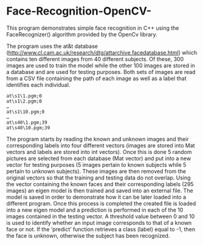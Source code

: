 # Face-Recognition-OpenCV-

This program demonstrates simple face recognition in C++ using the FaceRecognizer() algorithm provided by the OpenCv library. 

The program uses the at&t database (http://www.cl.cam.ac.uk/research/dtg/attarchive.facedatabase.html) which contains ten different images from 40 different subjects. Of these, 300 images are used to train the model while the other 100 images are stored in a database and are used for testing purposes. Both sets of images are read from a CSV file containing the path of each image as well as a label that identifies each individual. 

	at\s1\1.pgm;0
	at\s1\2.pgm;0
	…
	at\s1\10.pgm;0
	…
	at\s40\1.pgm;39
	at\s40\10.pgm;39
	
The program starts by reading the known and unknown images and their corresponding labels into four different vectors (images are stored into Mat vectors and labels are stored into int vectors). Once this is done 5 random pictures are selected from each database (Mat vector) and put into a new vector for testing purposes (5 images pertain to known subjects while 5 pertain to unknown subjects).  These images are then removed from the original vectors so that the training and testing data do not overlap.  Using the vector containing the known faces and their corresponding labels (295 images) an eigen model is then trained and saved into an external file. The model is saved in order to demonstrate how it can be later loaded into a different program. Once this process is completed the created file is loaded into a new eigen model and a prediction is performed in each of the 10 images contained in the testing vector. A threshold value between 0 and 10 is used to identify whether an input image corresponds to that of a known face or not. If the ‘predict’ function retrieves a class (label) equal to -1, then the face is unknown, otherwise the subject has been recognized. 
